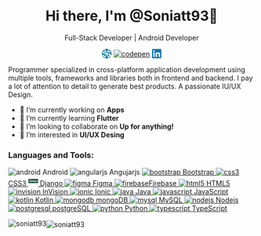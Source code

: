 <h1 align="center">Hi there, I'm @Soniatt93👋</h1>
<!--
<h3 align="center">A passionate frontend developer</h3>
<p><img align="left" src="https://github-readme-stats.vercel.app/api?username=soniatt93&show_icons=true&theme=dracula&locale=en" alt="soniatt93" /></p>
<p>&nbsp;<img align="center" src="https://github-readme-stats.vercel.app/api/top-langs?username=soniatt93&show_icons=true&theme=dracula&locale=en&layout=compact" alt="soniatt93" /></p>
-->
<p align="center">Full-Stack Developer | Android Developer</p>
<p align="center"> 
<a href="https://soniatt93.github.io/" target="_blank"> <img align="center" src="https://github.com/Soniatt93/Soniatt93.github.io/blob/master/assets/img/logo.svg" alt="portfolio" width="20" height="20"/></a>
<a href="https://codepen.io/soniatt93" target="_blank"><img align="center" src="https://cdn.worldvectorlogo.com/logos/codepen-icon.svg" alt="codepen" height="20" width="20" /></a>
<a href="https://linkedin.com/in/sonia-torres-tacero" target="_blank"><img align="center" src="https://raw.githubusercontent.com/devicons/devicon/master/icons/linkedin/linkedin-original.svg" alt="linkedin" height="20" width="20" /></a>
  </p>

Programmer specialized in cross-platform application development using multiple tools, frameworks and libraries both in frontend and backend. I pay a lot of attention to detail to generate best products. A passionate IU/UX Design.

- 🔭 I’m currently working on **Apps**
- 🌱 I’m currently learning **Flutter**
- 👯 I’m looking to collaborate on **Up for anything!**
- 👀 I’m interested in **UI/UX Desing**

<h3 align="left">Languages and Tools:</h3>
<p align="left"> 
  <a href="https://developer.android.com" target="_blank" rel="noopener noreferrer" style="text-decoration:none;"> <img src="https://cdn.worldvectorlogo.com/logos/android.svg" alt="android" width="20" height="20"/> Android </a> 
  <a href="https://angular.io" target="_blank" rel="noopener noreferrer" style="text-decoration:none;"> <img src="https://cdn.worldvectorlogo.com/logos/angular-icon-1.svg" alt="angularjs" width="20" height="20"/> Angujarjs </a> 
  <a href="https://getbootstrap.com" target="_blank" rel="noopener noreferrer"> <img src="https://cdn.worldvectorlogo.com/logos/bootstrap-4.svg" alt="bootstrap" width="20" height="20"/> Bootstrap </a> 
  <a href="https://www.w3schools.com/css/" target="_blank" rel="noopener noreferrer"> <img src="https://cdn.worldvectorlogo.com/logos/css-5.svg" alt="css3" width="20" height="20"/> CSS3 </a> 
  <a href="https://www.djangoproject.com/" target="_blank" rel="noopener noreferrer"> <img src="https://raw.githubusercontent.com/devicons/devicon/master/icons/django/django-original.svg" alt="django" width="20" height="20"/> Django </a> 
  <a href="https://www.figma.com/" target="_blank" rel="noopener noreferrer"> <img src="https://www.vectorlogo.zone/logos/figma/figma-icon.svg" alt="figma" width="20" height="20"/> Figma </a> 
  <a href="https://firebase.google.com/" target="_blank" rel="noopener noreferrer"> <img src="https://cdn.worldvectorlogo.com/logos/firebase-1.svg" alt="firebase" width="20" height="20"/>Firebase </a> 
  <a href="https://www.w3.org/html/" target="_blank" rel="noopener noreferrer"> <img src="https://cdn.worldvectorlogo.com/logos/html5.svg" alt="html5" width="20" height="20"/> HTML5 </a> 
  <a href="https://www.invisionapp.com/" target="_blank" rel="noopener noreferrer"> <img src="https://cdn.worldvectorlogo.com/logos/invision.svg" alt="invision" width="20" height="20"/> InVision </a> 
  <a href="https://ionicframework.com" target="_blank" rel="noopener noreferrer"> <img src="https://upload.wikimedia.org/wikipedia/commons/d/d1/Ionic_Logo.svg" alt="ionic" width="20" height="20"/> Ionic </a> 
  <a href="https://www.java.com" target="_blank" rel="noopener noreferrer"> <img src="https://cdn.worldvectorlogo.com/logos/java-4.svg" alt="java" width="20" height="20"/> Java </a> 
  <a href="https://developer.mozilla.org/en-US/docs/Web/JavaScript" target="_blank"> <img src="https://cdn.worldvectorlogo.com/logos/angular-icon-1.svg" alt="javascript" width="20" height="20"/> JavaScript </a> 
  <a href="https://kotlinlang.org" target="_blank" rel="noopener noreferrer"> <img src="https://cdn.worldvectorlogo.com/logos/kotlin-1.svg" alt="kotlin" width="20" height="20"/> Kotlin </a> 
  <a href="https://www.mongodb.com/" target="_blank"rel="noopener noreferrer" > <img src="https://cdn.worldvectorlogo.com/logos/mongodb-icon-1.svg" alt="mongodb" width="20" height="20"/> mongoDB </a> 
  <a href="https://www.mysql.com/" target="_blank" rel="noopener noreferrer"> <img src="https://cdn.worldvectorlogo.com/logos/mysql-6.svg" alt="mysql" width="20" height="20"/> MySQL </a> 
  <a href="https://nodejs.org" target="_blank" rel="noopener noreferrer"> <img src="https://cdn.worldvectorlogo.com/logos/nodejs-icon.svg" alt="nodejs" width="20" height="20"/> Nodejs </a> 
  <a href="https://www.postgresql.org" target="_blank" rel="noopener noreferrer"> <img src="https://cdn.worldvectorlogo.com/logos/postgresql.svg" alt="postgresql" width="20" height="20"/> postgreSQL </a> 
  <a href="https://www.python.org" target="_blank" rel="noopener noreferrer"> <img src="https://cdn.worldvectorlogo.com/logos/python-5.svg" alt="python" width="20" height="20"/> Python </a> 
  <a href="https://www.typescriptlang.org/" target="_blank" rel="noopener noreferrer"> <img src="https://cdn.worldvectorlogo.com/logos/typescript.svg" alt="typescript" width="20" height="20"/> TypeScript </a> 
</p>

<p><img align="left" src="https://github-readme-stats.vercel.app/api/top-langs?username=soniatt93&show_icons=true&theme=dracula&locale=en&layout=compact" alt="soniatt93" /></p>
<p><img align="center" src="https://github-readme-streak-stats.herokuapp.com/?user=soniatt93&theme=dark" alt="soniatt93" /></p>

<!---
Soniatt93/Soniatt93 is a ✨ special ✨ repository because its `README.md` (this file) appears on your GitHub profile.
You can click the Preview link to take a look at your changes.
--->
